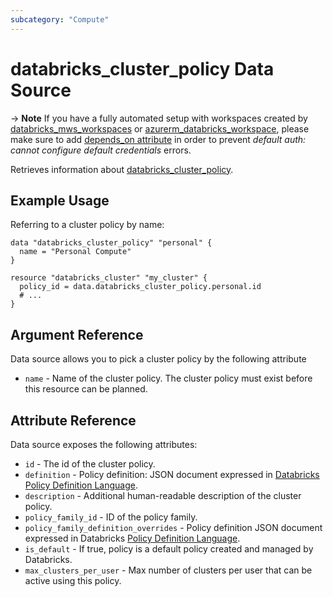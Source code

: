 ```yaml
---
subcategory: "Compute"
---
```


# databricks_cluster_policy Data Source

-> **Note** If you have a fully automated setup with workspaces created by [databricks_mws_workspaces](../resources/mws_workspaces.md) or [azurerm_databricks_workspace](https://registry.terraform.io/providers/hashicorp/azurerm/latest/docs/resources/databricks_workspace), please make sure to add [depends_on attribute](../guides/troubleshooting.md#data-resources-and-authentication-is-not-configured-errors) in order to prevent _default auth: cannot configure default credentials_ errors.

Retrieves information about [databricks_cluster_policy](../resources/cluster_policy.md).

## Example Usage

Referring to a cluster policy by name:

```hcl
data "databricks_cluster_policy" "personal" {
  name = "Personal Compute"
}

resource "databricks_cluster" "my_cluster" {
  policy_id = data.databricks_cluster_policy.personal.id
  # ...
}
```

## Argument Reference

Data source allows you to pick a cluster policy by the following attribute

- `name` - Name of the cluster policy. The cluster policy must exist before this resource can be planned.

## Attribute Reference

Data source exposes the following attributes:

- `id` - The id of the cluster policy.
- `definition` - Policy definition: JSON document expressed in [Databricks Policy Definition Language](https://docs.databricks.com/administration-guide/clusters/policies.html#cluster-policy-definition).
- `description` - Additional human-readable description of the cluster policy.
- `policy_family_id` - ID of the policy family.
- `policy_family_definition_overrides` - Policy definition JSON document expressed in Databricks [Policy Definition Language](https://docs.databricks.com/administration-guide/clusters/policies.html#cluster-policy-definitions).
- `is_default` - If true, policy is a default policy created and managed by Databricks.
- `max_clusters_per_user` - Max number of clusters per user that can be active using this policy.
